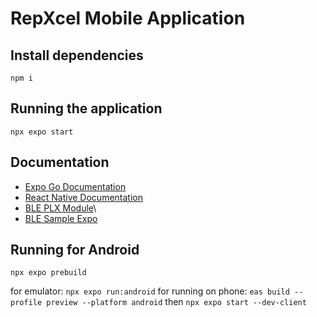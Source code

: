 # RepXcel Mobile Application
## Install dependencies
`npm i`

## Running the application
`npx expo start`

## Documentation
- [Expo Go Documentation](https://expo.dev/client)
- [React Native Documentation](https://reactnative.dev/docs/getting-started)
- [BLE PLX Module](https://dotintent.github.io/react-native-ble-plx/)\
- [BLE Sample Expo](https://github.com/friyiajr/BLESampleExpo)

## Running for Android
`npx expo prebuild`

for emulator: `npx expo run:android`
for running on phone: `eas build --profile preview --platform android` then `npx expo start --dev-client` 
